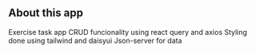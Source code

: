 ## About this app

Exercise task app
CRUD funcionality using react query and axios
Styling done using tailwind and daisyui
Json-server for data
